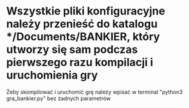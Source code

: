 # Wszystkie pliki konfiguracyjne należy przenieść do katalogu */Documents/BANKIER, który utworzy się sam podczas pierwszego razu kompilacji i uruchomienia gry

Żeby skompilować i uruchomić grę należy wpisać w terminal "python3 gra_bankier.py" bez żadnych parametrów

